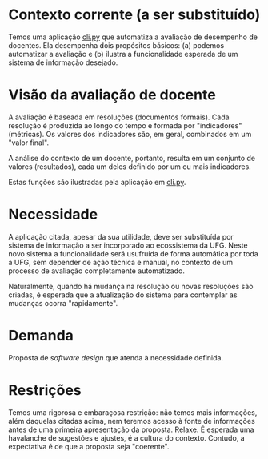 # Contexto corrente (a ser substituído)

Temos uma aplicação [cli.py](cli.py) que automatiza a
avaliação de desempenho de docentes. Ela desempenha dois
propósitos básicos: (a) podemos automatizar a avaliação e
(b) ilustra a funcionalidade esperada de um sistema de 
informação desejado.

# Visão da avaliação de docente

A avaliação é baseada em resoluções (documentos formais).
Cada resolução é produzida ao longo do tempo e formada por
"indicadores" (métricas). Os valores dos indicadores são,
em geral, combinados em um "valor final". 

A análise do
contexto de um docente, portanto, resulta em um conjunto
de valores (resultados), cada um deles definido por um
ou mais indicadores.

Estas funções são ilustradas pela aplicação em [cli.py](cli.py).

# Necessidade

A aplicação citada, apesar da sua utilidade, deve ser 
substituída por sistema de informação a ser incorporado
ao ecossistema da UFG. Neste novo sistema a funcionalidade 
será usufruída de forma automática por toda a UFG, sem
depender de ação técnica e manual, no contexto de um
processo de avaliação completamente automatizado. 

Naturalmente, quando há mudança na resolução ou novas resoluções são
criadas, é esperada que a atualização do sistema para contemplar
as mudanças ocorra "rapidamente". 

# Demanda

Proposta de _software design_ que atenda à necessidade definida. 

# Restrições

Temos uma rigorosa e embaraçosa restrição: não temos mais informações,
além daquelas citadas acima, nem teremos acesso à fonte de informações 
antes de uma primeira apresentação da proposta. Relaxe. É esperada uma
havalanche de sugestões e ajustes, é a cultura do contexto. Contudo, 
a expectativa é de que a proposta seja "coerente". 
